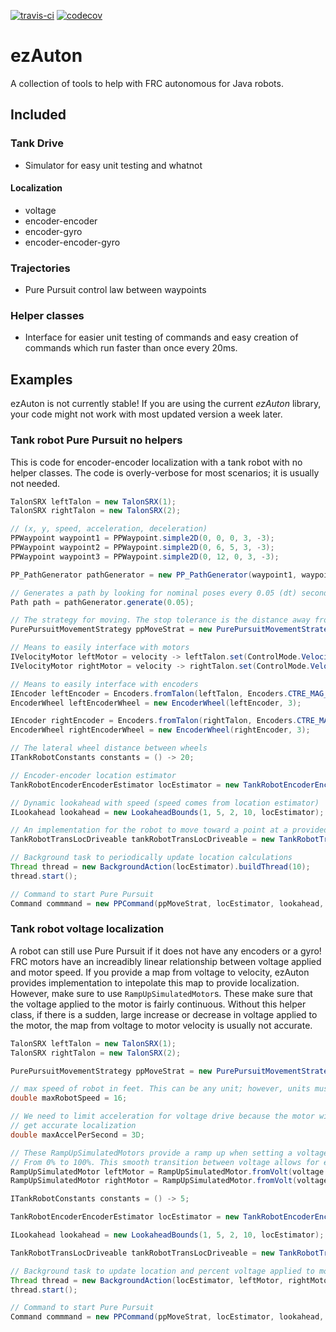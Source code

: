 [![travis-ci](https://travis-ci.org/ezAuton/ezAuton.svg?branch=master)](https://travis-ci.org/ezAuton/ezAuton) [![codecov](https://codecov.io/gh/ezAuton/ezAuton/branch/master/graph/badge.svg?token=mDoht49dKM)](https://codecov.io/gh/ezAuton/ezAuton)
# ezAuton
A collection of tools to help with FRC autonomous for Java robots. 

## Included

### Tank Drive
- Simulator for easy unit testing and whatnot
#### Localization
- voltage
- encoder-encoder
- encoder-gyro
- encoder-encoder-gyro
### Trajectories
- Pure Pursuit control law between waypoints
### Helper classes
- Interface for easier unit testing of commands and easy creation of commands which run faster than once every 20ms.

## Examples
ezAuton is not currently stable! If you are using the current _ezAuton_ library, your code might not work with most updated version a week later.

### Tank robot Pure Pursuit no helpers
This is code for encoder-encoder localization with a tank robot with no helper classes. The code is overly-verbose for most scenarios; it is usually not needed.

```Java
TalonSRX leftTalon = new TalonSRX(1);
TalonSRX rightTalon = new TalonSRX(2);

// (x, y, speed, acceleration, deceleration)
PPWaypoint waypoint1 = PPWaypoint.simple2D(0, 0, 0, 3, -3);
PPWaypoint waypoint2 = PPWaypoint.simple2D(0, 6, 5, 3, -3);
PPWaypoint waypoint3 = PPWaypoint.simple2D(0, 12, 0, 3, -3);

PP_PathGenerator pathGenerator = new PP_PathGenerator(waypoint1, waypoint2, waypoint3);

// Generates a path by looking for nominal poses every 0.05 (dt) seconds. A small dt will yield more precision. The path will automatically interpolate between generated poses.
Path path = pathGenerator.generate(0.05);

// The strategy for moving. The stop tolerance is the distance away from the endpoint where Pure Pursuit is happy.
PurePursuitMovementStrategy ppMoveStrat = new PurePursuitMovementStrategy(path, 0.1D);

// Means to easily interface with motors
IVelocityMotor leftMotor = velocity -> leftTalon.set(ControlMode.Velocity, velocity * Encoders.CTRE_MAG_ENCODER);
IVelocityMotor rightMotor = velocity -> rightTalon.set(ControlMode.Velocity, velocity * Encoders.CTRE_MAG_ENCODER);

// Means to easily interface with encoders
IEncoder leftEncoder = Encoders.fromTalon(leftTalon, Encoders.CTRE_MAG_ENCODER);
EncoderWheel leftEncoderWheel = new EncoderWheel(leftEncoder, 3);

IEncoder rightEncoder = Encoders.fromTalon(rightTalon, Encoders.CTRE_MAG_ENCODER);
EncoderWheel rightEncoderWheel = new EncoderWheel(rightEncoder, 3);

// The lateral wheel distance between wheels
ITankRobotConstants constants = () -> 20;

// Encoder-encoder location estimator
TankRobotEncoderEncoderEstimator locEstimator = new TankRobotEncoderEncoderEstimator(leftEncoderWheel, rightEncoderWheel, constants);

// Dynamic lookahead with speed (speed comes from location estimator) 
ILookahead lookahead = new LookaheadBounds(1, 5, 2, 10, locEstimator);

// An implementation for the robot to move toward a point at a provided speed
TankRobotTransLocDriveable tankRobotTransLocDriveable = new TankRobotTransLocDriveable(leftMotor, rightMotor, locEstimator, locEstimator, constants);

// Background task to periodically update location calculations
Thread thread = new BackgroundAction(locEstimator).buildThread(10);
thread.start();

// Command to start Pure Pursuit
Command commmand = new PPCommand(ppMoveStrat, locEstimator, lookahead, tankRobotTransLocDriveable).buildWPI();
 ```
 
 ### Tank robot voltage localization
 A robot can still use Pure Pursuit if it does not have any encoders or a gyro! FRC motors have an increadibly linear relationship between voltage applied and motor speed. If you provide a map from voltage to velocity, ezAuton provides implementation to intepolate this map to provide localization. However, make sure to use `RampUpSimulatedMotor`s. These make sure that the voltage applied to the motor is fairly continuous. Without this helper class, if there is a sudden, large increase or decrease in voltage applied to the motor, the map from voltage to motor velocity is usually not accurate. 
 ```Java
TalonSRX leftTalon = new TalonSRX(1);
TalonSRX rightTalon = new TalonSRX(2);

PurePursuitMovementStrategy ppMoveStrat = new PurePursuitMovementStrategy(Paths.STRAIGHT_12FT, 0.1D);

// max speed of robot in feet. This can be any unit; however, units must be consistent across entire use of PP.
double maxRobotSpeed = 16;

// We need to limit acceleration for voltage drive because the motor will always need to run within its bounds to
// get accurate localization
double maxAccelPerSecond = 3D;

// These RampUpSimulatedMotors provide a ramp up when setting a voltage. For example, if you immediately want 100% voltage the motor will actually slowly be set
// From 0% to 100%. This smooth transition between voltage allows for easier localization as the relationship between voltage and velocity is predictable (and linear for most FRC motors)
RampUpSimulatedMotor leftMotor = RampUpSimulatedMotor.fromVolt(voltage -> leftTalon.set(ControlMode.PercentOutput, voltage), maxRobotSpeed, maxAccelPerSecond);
RampUpSimulatedMotor rightMotor = RampUpSimulatedMotor.fromVolt(voltage -> rightTalon.set(ControlMode.PercentOutput, voltage), maxRobotSpeed, maxAccelPerSecond);

ITankRobotConstants constants = () -> 5;

TankRobotEncoderEncoderEstimator locEstimator = new TankRobotEncoderEncoderEstimator(leftMotor, rightMotor, constants);

ILookahead lookahead = new LookaheadBounds(1, 5, 2, 10, locEstimator);

TankRobotTransLocDriveable tankRobotTransLocDriveable = new TankRobotTransLocDriveable(leftMotor, rightMotor, locEstimator, locEstimator, constants);

// Background task to update location and percent voltage applied to motors. Will run every 10ms.
Thread thread = new BackgroundAction(locEstimator, leftMotor, rightMotor).buildThread(10);
thread.start();

// Command to start Pure Pursuit
Command commmand = new PPCommand(ppMoveStrat, locEstimator, lookahead, tankRobotTransLocDriveable).buildWPI();
```